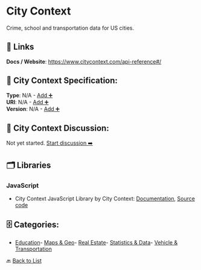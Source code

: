 # City Context

Crime, school and transportation data for US cities.

##  🔗 Links
**Docs / Website**: https://www.citycontext.com/api-reference#/

## 🧬 City Context Specification:
**Type**: N/A - [Add ➕](https://github.com/apis-list/apis-list/edit/main/apis.yaml#L3122)  
**URI**: N/A - [Add ➕](https://github.com/apis-list/apis-list/edit/main/apis.yaml#L3122)  
**Version**: N/A - [Add ➕](https://github.com/apis-list/apis-list/edit/main/apis.yaml#L3122)

## 💬 City Context Discussion:
Not yet started. [Start discussion ➡️](https://github.com/apis-list/apis-list/discussions/new)

## 🗂️ Libraries
### JavaScript
- City Context JavaScript Library by City Context: [Documentation](https://github.com/citycontext/citycontext-ui), [Source code](https://github.com/citycontext/citycontext-ui)


## 🗄️ Categories:
- [Education](https://github.com/apis-list/apis-list#education-)- [Maps & Geo](https://github.com/apis-list/apis-list#maps--geo-)- [Real Estate](https://github.com/apis-list/apis-list#real-estate-)- [Statistics & Data](https://github.com/apis-list/apis-list#statistics--data-)- [Vehicle & Transportation](https://github.com/apis-list/apis-list#vehicle--transportation-)

🔙  [Back to List](https://github.com/apis-list/apis-list)
